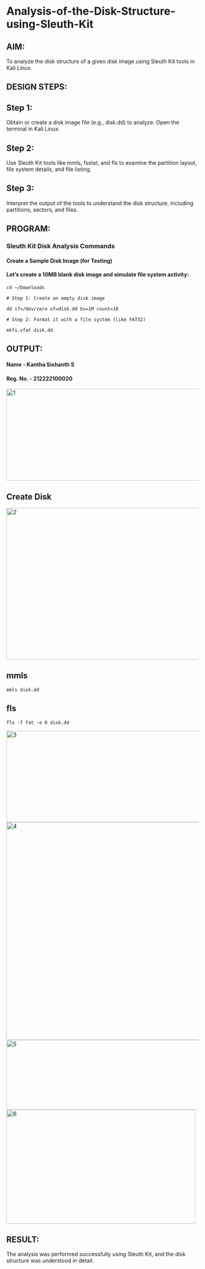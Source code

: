 # Analysis-of-the-Disk-Structure-using-Sleuth-Kit

## AIM:

To analyze the disk structure of a given disk image using Sleuth Kit tools in Kali Linux.

## DESIGN STEPS:

## Step 1:
Obtain or create a disk image file (e.g., disk.dd) to analyze. Open the terminal in Kali Linux.

## Step 2:
Use Sleuth Kit tools like mmls, fsstat, and fls to examine the partition layout, file system details, and file listing.

## Step 3:
Interpret the output of the tools to understand the disk structure, including partitions, sectors, and files.

## PROGRAM:

### Sleuth Kit Disk Analysis Commands

#### Create a Sample Disk Image (for Testing)

#### Let’s create a 10MB blank disk image and simulate file system activity:

```
cd ~/Downloads

# Step 1: Create an empty disk image

dd if=/dev/zero of=disk.dd bs=1M count=10

# Step 2: Format it with a file system (like FAT32)

mkfs.vfat disk.dd
```

## OUTPUT:

#### Name - Kantha Sishanth S
#### Reg. No. - 212222100020

<img width="934" height="241" alt="1" src="https://github.com/user-attachments/assets/71ebd1cd-7e5b-4112-ae29-60a6f1f0efa6" />



## Create Disk

<img width="1059" height="398" alt="2" src="https://github.com/user-attachments/assets/b90c9ab4-05ab-4d7c-a80c-d47cabfecac5" />



## mmls

```
mmls disk.dd
```

## fls

```
fls -f fat -o 0 disk.dd
```

<img width="517" height="240" alt="3" src="https://github.com/user-attachments/assets/16da78d0-8b9e-4f20-9c31-76a87b562831" />

<img width="995" height="571" alt="4" src="https://github.com/user-attachments/assets/41e6d26e-bd4b-44c7-9aec-84cb2504b251" />

<img width="569" height="183" alt="5" src="https://github.com/user-attachments/assets/03c5695b-652d-402f-95c2-519e76c58c2e" />

<img width="495" height="299" alt="6" src="https://github.com/user-attachments/assets/cc8d4164-7f2c-4edb-875e-a34640580bb6" />



## RESULT:

The analysis was performed successfully using Sleuth Kit, and the disk structure was understood in detail.

